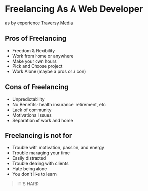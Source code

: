 # Freelancing As A Web Developer

  as by experience [Traversy Media](https://www.youtube.com/channel/UC29ju8bIPH5as8OGnQzwJyA)



## Pros of Freelancing

* Freedom & Flexibility
* Work from home or anywhere
* Make your own hours
* Pick and Choose project
* Work Alone (maybe a pros or a con)

## Cons of Freelancing

* Unpredictability
* No Benefits- health insurance, retirement, etc
* Lack of community
* Motivational Issues
* Separation of work and home

## Freelancing is not for 

* Trouble with motivation, passion, and energy
* Trouble managing your time
* Easily distracted
* Trouble dealing with clients
* Hate being alone
* You don't like to learn

> IT'S HARD

